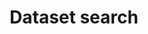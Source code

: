 ---
title: Dataset search
description: Explore all datasets
permalink: /dataset/search
layout: dataset
noindex: true
---